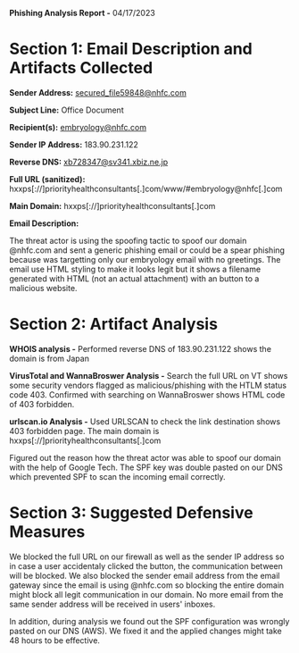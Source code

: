 <b>Phishing Analysis Report -</b> 04/17/2023


Section 1: Email Description and Artifacts Collected
=======================================
<b>Sender Address:</b>
secured_file59848@nhfc.com

<b>Subject Line:</b>
Office Document

<b>Recipient(s):</b>
embryology@nhfc.com

<b>Sender IP Address:</b>
183.90.231.122

<b>Reverse DNS:</b>
xb728347@sv341.xbiz.ne.jp

<b>Full URL (sanitized):</b>
hxxps[://]priorityhealthconsultants[.]com/www/#embryology@nhfc[.]com

<b>Main Domain:</b>
hxxps[://]priorityhealthconsultants[.]com

<b>Email Description:</b>

The threat actor is using the spoofing tactic to spoof our domain @nhfc.com and sent a generic phishing email or could be a spear phishing because was targetting only our embryology email with no greetings. The email use HTML styling to make it looks legit but it shows a filename generated with HTML (not an actual attachment) with an button to a malicious website.



Section 2: Artifact Analysis
=======================================

<b>WHOIS analysis -</b> Performed reverse DNS of 183.90.231.122 shows the domain is from Japan

<b>VirusTotal and WannaBroswer Analysis -</b> Search the full URL on VT shows some security vendors flagged as malicious/phishing with the HTLM status code 403. Confirmed with searching on WannaBroswer shows HTML code of 403 forbidden.

<b>urlscan.io Analysis -</b> Used URLSCAN to check the link destination shows 403 forbidden page. The main domain is hxxps[://]priorityhealthconsultants[.]com

Figured out the reason how the threat actor was able to spoof our domain with the help of Google Tech. The SPF key was double pasted on our DNS which prevented SPF to scan the incoming email correctly.



Section 3: Suggested Defensive Measures
=======================================

We blocked the full URL on our firewall as well as the sender IP address so in case a user accidentaly clicked the button, the communication between will be blocked. We also blocked the sender email address from the email gateway since the email is using @nhfc.com so blocking the entire domain might block all legit communication in our domain. No more email from the same sender address will be received in users' inboxes.

In addition, during analysis we found out the SPF configuration was wrongly pasted on our DNS (AWS). We fixed it and the applied changes might take 48 hours to be effective.
